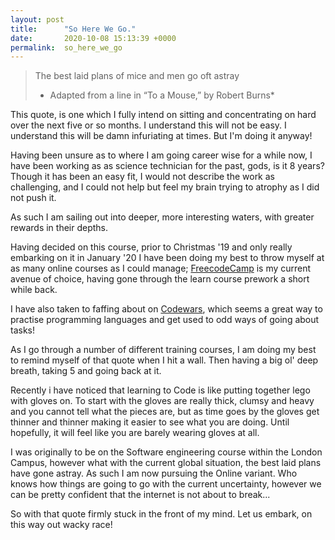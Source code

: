 ```yaml
---
layout: post
title:      "So Here We Go."
date:       2020-10-08 15:13:39 +0000
permalink:  so_here_we_go
---
```



> The best laid plans of mice and men go oft astray
>* Adapted from a line in “To a Mouse,” by Robert Burns*

This quote, is one which I fully intend on sitting and concentrating on hard over the next five or so months. 
I understand this will not be easy.
I understand this will be damn infuriating at times.
But I'm doing it anyway!

Having been unsure as to where I am going career wise for a while now, I have been working as as science technician for the past, gods, is it 8 years? Though it has been an easy fit, I would not describe the work as challenging, and I could not help but feel my brain trying to atrophy as I did not push it.

As such I am sailing out into deeper, more interesting waters, with greater rewards in their depths. 

Having decided on this course, prior to Christmas '19 and only really embarking on it in January '20 I have been doing my best to throw myself at as many online courses as I could manage; [FreecodeCamp](https://www.freecodecamp.org/) is my current avenue of choice, having gone through the learn course prework a short while back. 

I have also taken to faffing about on  [Codewars](https://www.codewars.com/), which seems a great way to practise programming languages and get used to odd ways of going about tasks!

As I go through a number of different training courses, I am doing my best to remind myself of that quote when I hit a wall. Then having a big ol' deep breath, taking 5 and going back at it.

Recently i have noticed that learning to Code is like putting together lego with gloves on.
To start with the gloves are really thick, clumsy and heavy and you cannot tell what the pieces are, but as time goes by the gloves get thinner and thinner making it easier to see what you are doing. Until hopefully, it will feel like you are barely wearing gloves at all. 

I was originally to be on the Software engineering course within the London Campus, however what with the current global situation, the best laid plans have gone astray. As such I am now pursuing the Online variant. Who knows how things are going to go with the current uncertainty, however we can be pretty confident that the internet is not about to break...

So with that quote firmly stuck in the front of my mind. Let us embark, on this way out wacky race! 


